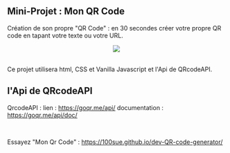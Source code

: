 ## Mini-Projet : Mon QR Code ##

 Création de son propre "QR Code" : en 30 secondes créer votre propre QR code en tapant votre texte ou votre URL.
<br>


<p align="center">
<img src= "https://user-images.githubusercontent.com/90606431/214542987-9bd71c29-0560-4041-9dac-d5af35cfd196.jpg" />
</p>

<br>
Ce projet utilisera html, CSS et Vanilla Javascript et l'Api de QRcodeAPI.
<br>


 ## l'Api de QRcodeAPI ##
 QrcodeAPI :
 lien : https://goqr.me/api/
 documentation : https://goqr.me/api/doc/
 
 <br>
 
 Essayez "Mon Qr Code" : https://100sue.github.io/dev-QR-code-generator/
 

 
  
